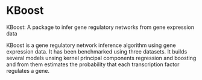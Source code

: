 # KBoost
KBoost: A package to infer gene regulatory networks from gene expression data

KBoost is a gene regulatory network inference algorithm using gene expression data. It has been benchmarked using three datasets. It builds several models unsing kernel principal components regression and boosting and from them estimates the probability that each transcription factor regulates a gene.

